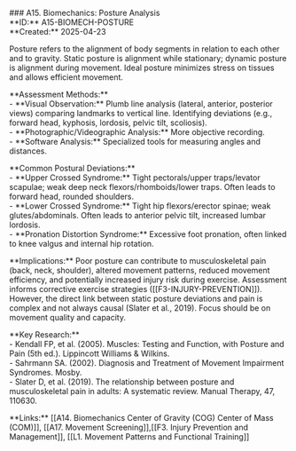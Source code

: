\#\#\# A15. Biomechanics: Posture Analysis  
\*\*ID:\*\* A15-BIOMECH-POSTURE  
\*\*Created:\*\* 2025-04-23

Posture refers to the alignment of body segments in relation to each other and to gravity. Static posture is alignment while stationary; dynamic posture is alignment during movement. Ideal posture minimizes stress on tissues and allows efficient movement.

\*\*Assessment Methods:\*\*  
\- \*\*Visual Observation:\*\* Plumb line analysis (lateral, anterior, posterior views) comparing landmarks to vertical line. Identifying deviations (e.g., forward head, kyphosis, lordosis, pelvic tilt, scoliosis).  
\- \*\*Photographic/Videographic Analysis:\*\* More objective recording.  
\- \*\*Software Analysis:\*\* Specialized tools for measuring angles and distances.

\*\*Common Postural Deviations:\*\*  
\- \*\*Upper Crossed Syndrome:\*\* Tight pectorals/upper traps/levator scapulae; weak deep neck flexors/rhomboids/lower traps. Often leads to forward head, rounded shoulders.  
\- \*\*Lower Crossed Syndrome:\*\* Tight hip flexors/erector spinae; weak glutes/abdominals. Often leads to anterior pelvic tilt, increased lumbar lordosis.  
\- \*\*Pronation Distortion Syndrome:\*\* Excessive foot pronation, often linked to knee valgus and internal hip rotation.

\*\*Implications:\*\* Poor posture can contribute to musculoskeletal pain (back, neck, shoulder), altered movement patterns, reduced movement efficiency, and potentially increased injury risk during exercise. Assessment informs corrective exercise strategies (\[\[F3-INJURY-PREVENTION\]\]). However, the direct link between static posture deviations and pain is complex and not always causal (Slater et al., 2019). Focus should be on movement quality and capacity.

\*\*Key Research:\*\*  
\- Kendall FP, et al. (2005). Muscles: Testing and Function, with Posture and Pain (5th ed.). Lippincott Williams & Wilkins.  
\- Sahrmann SA. (2002). Diagnosis and Treatment of Movement Impairment Syndromes. Mosby.  
\- Slater D, et al. (2019). The relationship between posture and musculoskeletal pain in adults: A systematic review. Manual Therapy, 47, 110630\.

\*\*Links:\*\* [[A14. Biomechanics Center of Gravity (COG)  Center of Mass (COM)]], [[A17. Movement Screening]],[[F3. Injury Prevention and Management]], [[L1. Movement Patterns and Functional Training]]